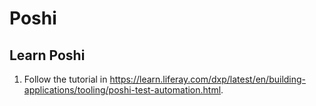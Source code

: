 # Poshi

## Learn Poshi

1. Follow the tutorial in https://learn.liferay.com/dxp/latest/en/building-applications/tooling/poshi-test-automation.html.
